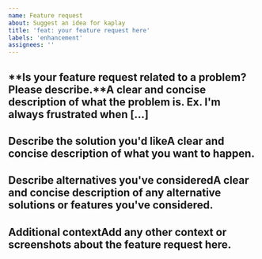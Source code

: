 ```yaml
---
name: Feature request
about: Suggest an idea for kaplay
title: 'feat: your feature request here'
labels: 'enhancement'
assignees: ''
---
```


## **Is your feature request related to a problem? Please describe.**A clear and concise description of what the problem is. Ex. I'm always frustrated when [...]

## **Describe the solution you'd like**A clear and concise description of what you want to happen.

## **Describe alternatives you've considered**A clear and concise description of any alternative solutions or features you've considered.

## **Additional context**Add any other context or screenshots about the feature request here.
